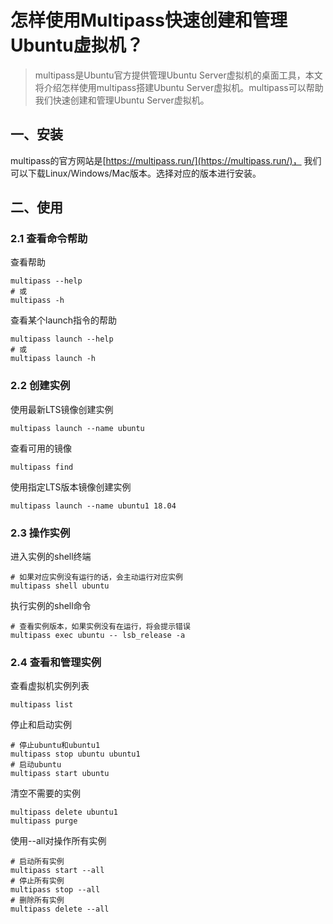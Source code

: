 # 怎样使用Multipass快速创建和管理Ubuntu虚拟机？

> multipass是Ubuntu官方提供管理Ubuntu Server虚拟机的桌面工具，本文将介绍怎样使用multipass搭建Ubuntu Server虚拟机。multipass可以帮助我们快速创建和管理Ubuntu Server虚拟机。

## 一、安装

multipass的官方网站是[https://multipass.run/](https://multipass.run/)， 我们可以下载Linux/Windows/Mac版本。选择对应的版本进行安装。

## 二、使用

### 2.1 查看命令帮助

查看帮助

```shell
multipass --help
# 或
multipass -h
```

查看某个launch指令的帮助

```shell
multipass launch --help
# 或
multipass launch -h
```

### 2.2 创建实例

使用最新LTS镜像创建实例

```shell
multipass launch --name ubuntu
```

查看可用的镜像

```shell
multipass find
```

使用指定LTS版本镜像创建实例

```shell
multipass launch --name ubuntu1 18.04
```

### 2.3 操作实例

进入实例的shell终端

```shell
# 如果对应实例没有运行的话，会主动运行对应实例
multipass shell ubuntu
```

执行实例的shell命令

```shell
# 查看实例版本，如果实例没有在运行，将会提示错误
multipass exec ubuntu -- lsb_release -a
```

### 2.4 查看和管理实例

查看虚拟机实例列表

```shell
multipass list
```

停止和启动实例

```shell
# 停止ubuntu和ubuntu1
multipass stop ubuntu ubuntu1
# 启动ubuntu
multipass start ubuntu
```

清空不需要的实例

```shell
multipass delete ubuntu1
multipass purge
```

使用--all对操作所有实例

```shell
# 启动所有实例
multipass start --all
# 停止所有实例
multipass stop --all
# 删除所有实例
multipass delete --all
```
